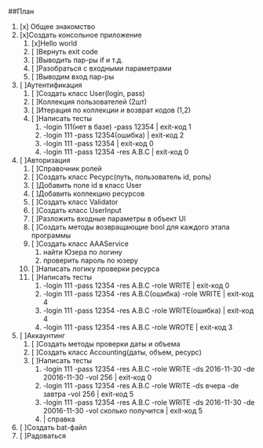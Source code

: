 ##План

1. [x] Общее знакомство
2. [x]Создать консольное приложение
	1. [x]Hello world
	2. [ ]Вернуть exit code
	3. [ ]Выводить пар-ры if и т.д.
	4. [ ]Разобраться с входными параметрами
	5. [ ]Выводим вход пар-ры
6. [ ]Аутентификация
	1. [ ]Создать класс User(login, pass)
	2. [ ]Коллекция пользователей (2шт)
	3. [ ]Итерация по коллекции и возврат кодов (1,2)
	4. [ ]Написать тесты
		1. -login 111(нет в базе) -pass 12354 | exit-код 1
		2. -login 111 -pass 12354(ошибка)      | exit-код 2
		3.  -login 111 -pass 12354  | exit-код 0
		4.  -login 111 -pass 12354  -res A.B.C   |    exit-код 0
5. [ ]Авторизация 
	1. [ ]Справочник ролей
	2. [ ]Создать класс Ресурс(путь, пользователь id, роль)
	3. [ ]Добавить поле id в класс User
	4. [ ]Добавить коллекцию ресурсов
	5. [ ]Создать класс Validator
	6. [ ]Создать класс UserInput
	7. [ ]Разложить входные параметры в объект UI
	8. [ ]Создать методы возвращающие bool для каждого этапа программы 
	9. [ ]Создать класс AAAService 
		1. найти Юзера по логину
		2. проверить пароль по юзеру
	3. [ ]Написать логику проверки ресурса
	4. [ ]Написать тесты
		1. -login 111 -pass 12354  -res A.B.C -role WRITE   |    exit-код 0     
		2. -login 111 -pass 12354  -res A.B.C(ошибка) -role WRITE   |    exit-код 4
		3. -login 111 -pass 12354  -res A.B.C -role WRITE(ошибка)   |    exit-код 4
		4. -login 111 -pass 12354  -res A.B.C -role WROTE   |    exit-код 3
5. [ ]Аккаунтинг 
	1. [ ]Создать методы проверки даты и объема
	2. [ ]Создать класс Accounting(даты, объем, ресурс)
	3. [ ]Написать тесты
		1.  -login 111 -pass 12354  -res A.B.C -role WRITE -ds 2016-11-30 -de 20016-11-30 -vol 256    |    exit-код 0   
		2.  -login 111 -pass 12354  -res A.B.C -role WRITE -ds вчера -de завтра -vol 256    |    exit-код 5
		3.  -login 111 -pass 12354  -res A.B.C -role WRITE -ds 2016-11-30 -de 20016-11-30 -vol сколько получится    |    exit-код 5
		4.    | справка  
5. [ ]Создать bat-файл 
4. [ ]Радоваться


